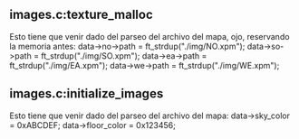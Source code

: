 ## images.c:texture_malloc

Esto tiene que venir dado del parseo del archivo del mapa, ojo, reservando la memoria antes:
	data->no->path = ft_strdup("./img/NO.xpm");
	data->so->path = ft_strdup("./img/SO.xpm");
	data->ea->path = ft_strdup("./img/EA.xpm");
	data->we->path = ft_strdup("./img/WE.xpm");

## images.c:initialize_images

Esto tiene que venir dado del parseo del archivo del mapa:
	data->sky_color = 0xABCDEF;
	data->floor_color = 0x123456;


